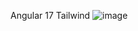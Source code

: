 Angular 17
Tailwind
![image](https://github.com/Fabio-Argona/login-angular17/assets/128233610/deaebabc-dd40-4d7d-8f0e-66eea554fbf3)
